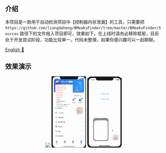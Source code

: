 ## 介绍

本项目是一款用于自动检测项目中【控制器内存泄漏】的工具，只需要把 `https://github.com/liangdahong/BMeaksFinder/tree/master/BMeaksFinder/Sources` 路径下的文件拖入项目即可，效果如下，在上线时请务必移除框架，目前处于开发尝试阶段，功能比较单一，代码未整理，如果你感兴趣可以一起聊聊。

[English 📔](README.md)

## 效果演示

<p align="center">
    <img  width="22%" src="Images/001.gif"/>
    <img  width="22%" src="Images/002.gif"/>
    <img  width="22%" src="Images/003.gif"/>
<p/>
